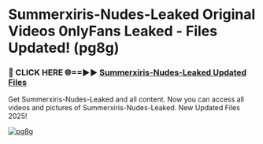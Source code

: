 # Summerxiris-Nudes-Leaked Original Videos 0nlyFans Leaked - Files Updated! (pg8g)

<h3>🔴 CLICK HERE 🌐==►► <a href="https://tinyurl.com/yc6ubb5a" rel="nofollow">Summerxiris-Nudes-Leaked Updated Files</a></h3>

Get Summerxiris-Nudes-Leaked and all content. Now you can access all videos and pictures of Summerxiris-Nudes-Leaked. New Updated Files 2025!

[![pg8g](https://i.imgur.com/7eu0CRL.gif)](https://tinyurl.com/yc6ubb5a)
